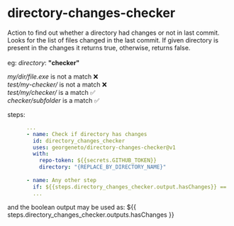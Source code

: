 # directory-changes-checker

Action to find out whether a directory had changes or not in last commit.\
Looks for the list of files changed in the last commit. If given directory is present in the changes it returns true, otherwise, returns false.
\
\
eg: *directory*: **"checker"**

*my/dir/file.exe* is not a match ❌ \
*test/my-checker/* is not a match ❌ \
*test/my/checker/* is a match ✅ \
*checker/subfolder* is a match ✅



steps:
```yaml
      ...
      - name: Check if directory has changes
        id: directory_changes_checker
        uses: georgeneto/directory-changes-checker@v1
        with:
          repo-token: ${{secrets.GITHUB_TOKEN}}
          directory: "{REPLACE_BY_DIRECTORY_NAME}"
          
      - name: Any other step
        if: ${{steps.directory_changes_checker.output.hasChanges}} == 'true' #running other step only if directory is found in the list of files from last commit
        ...
```          
          
and the boolean output may be used as:
${{ steps.directory_changes_checker.outputs.hasChanges }} 
